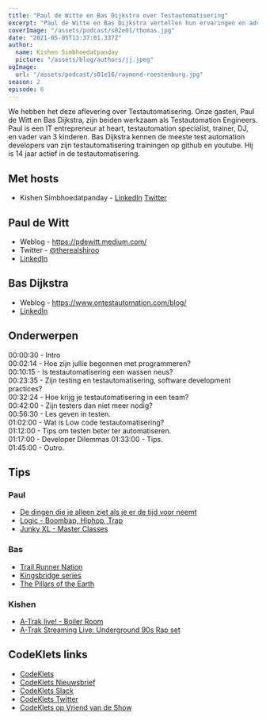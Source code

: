 ```yaml
---
title: "Paul de Witte en Bas Dijkstra over Testautomatisering"
excerpt: "Paul de Witte en Bas Dijkstra vertellen hun ervaringen en advies rondom Testautomatisering"
coverImage: "/assets/podcast/s02e01/thomas.jpg"
date: "2021-05-05T13:37:01.337Z"
author:
  name: Kishen Simbhoedatpanday
  picture: "/assets/blog/authors/jj.jpeg"
ogImage:
  url: "/assets/podcast/s01e16/raymond-roestenburg.jpg"
season: 2
episode: 6
---
```


We hebben het deze aflevering over Testautomatisering. Onze gasten, Paul de Witt en Bas Dijkstra, zijn beiden werkzaam als Testautomation Engineers. 
Paul is een IT entrepreneur at heart, testautomation specialist, trainer, DJ, en vader van 3 kinderen.
Bas Dijkstra kennen de meeste test automation developers van zijn testautomatisering trainingen op github en youtube. Hij is 14 jaar actief in de testautomatisering.

## Met hosts

- Kishen Simbhoedatpanday - [LinkedIn](https://www.linkedin.com/in/kishensimbhoedatpanday/) [Twitter](https://twitter.com/kishenpanday)

## Paul de Witt

- Weblog - <https://pdewitt.medium.com/>
- Twitter - [@therealshiroo](https://twitter.com/therealshiroo)
- [LinkedIn](https://www.linkedin.com/in/pauldewitt/)

## Bas Dijkstra

- Weblog - <https://www.ontestautomation.com/blog/>
- [LinkedIn](https://www.linkedin.com/in/basdijkstra/)

## Onderwerpen

00:00:30 - Intro  
00:02:14 - Hoe zijn jullie begonnen met programmeren?  
00:10:15 - Is testautomatisering een wassen neus?  
00:23:35 - Zijn testing en testautomatisering, software development practices?  
00:32:24 - Hoe krijg je testautomatisering in een team?  
00:42:00 - Zijn testers dan niet meer nodig?  
00:56:30 - Les geven in testen.  
01:02:00 - Wat is Low code testautomatisering?  
01:12:00 - Tips om testen beter ter automatiseren.  
01:17:00 - Developer Dilemmas
01:33:00 - Tips.  
01:45:00 - Outro.  

## Tips

### Paul
- [De dingen die je alleen ziet als je er de tijd voor neemt](https://www.bol.com/nl/f/dingen-die-je-alleen-ziet-als-je-er-tijd-voor-neemt/9200000075963551/)
- [Logic - Boombap, Hiphop, Trap](https://open.spotify.com/artist/4xRYI6VqpkE3UwrDrAZL8L)
- [Junky XL - Master Classes](https://www.youtube.com/channel/UCor9SN3lpO-BT2aBvAwBptw)

### Bas
- [Trail Runner Nation](https://trailrunnernation.com/2021/04/ep-518-better-than-nothing-building-a-habit-of-discipline-and-consistancy/)
- [Kingsbridge series](https://www.boekerij.nl/serie/kingsbridge)
- [The Pillars of the Earth](https://www.imdb.com/title/tt1453159/)

### Kishen
- [A-Trak live! - Boiler Room](https://www.dailymotion.com/video/x4pqwut)
- [A-Trak Streaming Live: Underground 90s Rap set](https://www.youtube.com/watch?v=SJHTykU3jvw)

## CodeKlets links
- [CodeKlets](https://codeklets.nl)
- [CodeKlets Nieuwsbrief](https://codeklets.nl/newsletter)
- [CodeKlets Slack](https://join.slack.com/t/codeklets/shared_invite/enQtNzQ4MTI4MTMxNzY2LWYzNTk0NzE1YzdkNDczYTg1MDBjZDIyZjkzMThmYTBkZTY3ZTBhNDYyOGY4OWQxZGExM2Q5NzA2ZDM0NGY1ZGM)
- [CodeKlets Twitter](https://twitter.com/codeklets)
- [CodeKlets op Vriend van de Show](https://vriendvandeshow.nl/codeklets)
